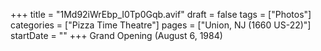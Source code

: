 +++
title = "1Md92iWrEbp_I0Tp0Gqb.avif"
draft = false
tags = ["Photos"]
categories = ["Pizza Time Theatre"]
pages = ["Union, NJ (1660 US-22)"]
startDate = ""
+++
Grand Opening (August 6, 1984)
